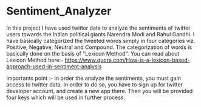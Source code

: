 # Sentiment_Analyzer
In this project I have used twitter data to analyze the sentiments of twitter users towards the Indian political giants Narendra Modi and
Rahul Gandhi.
I have basically categorized the tweeted words simply in four categories viz. Positive, Negative, Neutral and Compound.
The categorization of words is basically done on the basis of "Lexicon Method".
You can read about Lexicon Method here:- https://www.quora.com/How-is-a-lexicon-based-approach-used-in-sentiment-analysis

Importants point :-
In order the analyze the sentiments, you must gain access to twitter data. In order to do so, you have to sign up for twitter developer
account, and create a new app there.
Then you will be provided four keys which will be used in further process.
